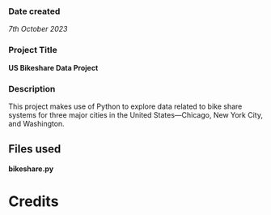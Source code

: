
### Date created
_7th October 2023_

### Project Title
**US Bikeshare Data Project**

### Description
This project makes use of Python to explore data related to bike share systems for three major cities in the United States—Chicago, New York City, and Washington.
## Files used
**bikeshare.py**

# Credits


